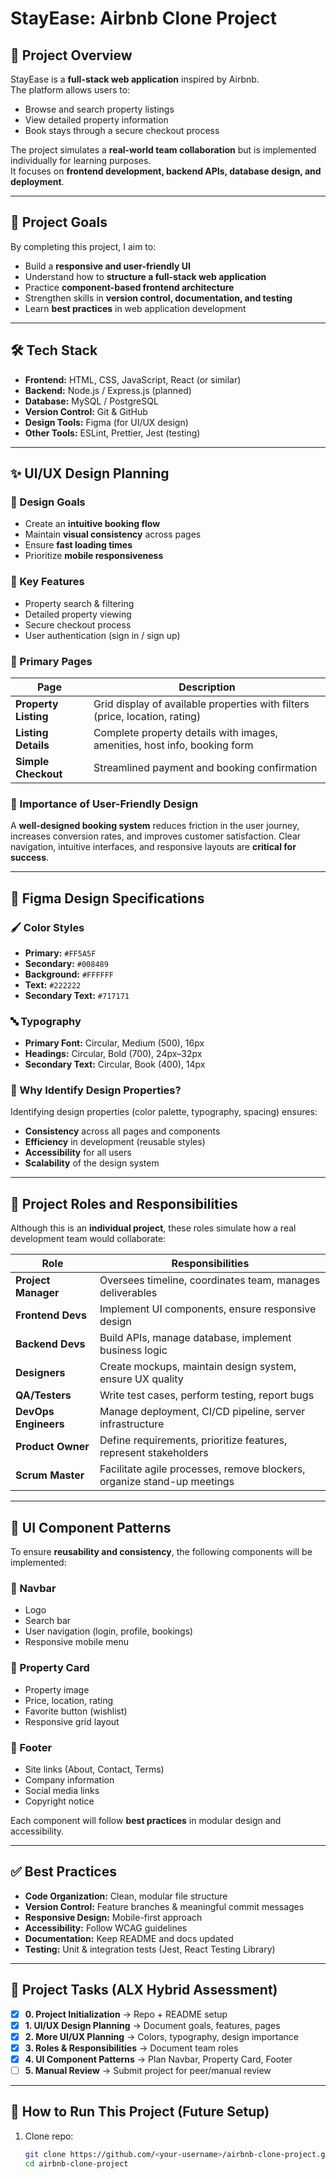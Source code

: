 # StayEase: Airbnb Clone Project

## 📌 Project Overview
StayEase is a **full-stack web application** inspired by Airbnb.  
The platform allows users to:
- Browse and search property listings
- View detailed property information
- Book stays through a secure checkout process

The project simulates a **real-world team collaboration** but is implemented individually for learning purposes.  
It focuses on **frontend development, backend APIs, database design, and deployment**.

---

## 🎯 Project Goals
By completing this project, I aim to:
- Build a **responsive and user-friendly UI**
- Understand how to **structure a full-stack web application**
- Practice **component-based frontend architecture**
- Strengthen skills in **version control, documentation, and testing**
- Learn **best practices** in web application development

---

## 🛠️ Tech Stack
- **Frontend:** HTML, CSS, JavaScript, React (or similar)
- **Backend:** Node.js / Express.js (planned)
- **Database:** MySQL / PostgreSQL
- **Version Control:** Git & GitHub
- **Design Tools:** Figma (for UI/UX design)
- **Other Tools:** ESLint, Prettier, Jest (testing)

---

## ✨ UI/UX Design Planning

### 🎨 Design Goals
- Create an **intuitive booking flow**
- Maintain **visual consistency** across pages
- Ensure **fast loading times**
- Prioritize **mobile responsiveness**

### 🔑 Key Features
- Property search & filtering
- Detailed property viewing
- Secure checkout process
- User authentication (sign in / sign up)

### 📄 Primary Pages

| Page                  | Description                                                                 |
|-----------------------|-----------------------------------------------------------------------------|
| **Property Listing**  | Grid display of available properties with filters (price, location, rating) |
| **Listing Details**   | Complete property details with images, amenities, host info, booking form   |
| **Simple Checkout**   | Streamlined payment and booking confirmation                                |

### 🧭 Importance of User-Friendly Design
A **well-designed booking system** reduces friction in the user journey, increases conversion rates, and improves customer satisfaction. Clear navigation, intuitive interfaces, and responsive layouts are **critical for success**.

---

## 🎨 Figma Design Specifications

### 🖌️ Color Styles
- **Primary:** `#FF5A5F`
- **Secondary:** `#008489`
- **Background:** `#FFFFFF`
- **Text:** `#222222`
- **Secondary Text:** `#717171`

### 🔤 Typography
- **Primary Font:** Circular, Medium (500), 16px
- **Headings:** Circular, Bold (700), 24px–32px
- **Secondary Text:** Circular, Book (400), 14px

### 📑 Why Identify Design Properties?
Identifying design properties (color palette, typography, spacing) ensures:
- **Consistency** across all pages and components
- **Efficiency** in development (reusable styles)
- **Accessibility** for all users
- **Scalability** of the design system

---

## 👥 Project Roles and Responsibilities
Although this is an **individual project**, these roles simulate how a real development team would collaborate:

| Role              | Responsibilities                                                                 |
|-------------------|---------------------------------------------------------------------------------|
| **Project Manager** | Oversees timeline, coordinates team, manages deliverables                     |
| **Frontend Devs**  | Implement UI components, ensure responsive design                              |
| **Backend Devs**   | Build APIs, manage database, implement business logic                          |
| **Designers**      | Create mockups, maintain design system, ensure UX quality                      |
| **QA/Testers**     | Write test cases, perform testing, report bugs                                 |
| **DevOps Engineers** | Manage deployment, CI/CD pipeline, server infrastructure                     |
| **Product Owner**  | Define requirements, prioritize features, represent stakeholders               |
| **Scrum Master**   | Facilitate agile processes, remove blockers, organize stand-up meetings        |

---

## 🧩 UI Component Patterns
To ensure **reusability and consistency**, the following components will be implemented:

### 🔹 Navbar
- Logo  
- Search bar  
- User navigation (login, profile, bookings)  
- Responsive mobile menu  

### 🔹 Property Card
- Property image  
- Price, location, rating  
- Favorite button (wishlist)  
- Responsive grid layout  

### 🔹 Footer
- Site links (About, Contact, Terms)  
- Company information  
- Social media links  
- Copyright notice  

Each component will follow **best practices** in modular design and accessibility.

---

## ✅ Best Practices
- **Code Organization:** Clean, modular file structure  
- **Version Control:** Feature branches & meaningful commit messages  
- **Responsive Design:** Mobile-first approach  
- **Accessibility:** Follow WCAG guidelines  
- **Documentation:** Keep README and docs updated  
- **Testing:** Unit & integration tests (Jest, React Testing Library)  

---

## 📌 Project Tasks (ALX Hybrid Assessment)
- [x] **0. Project Initialization** → Repo + README setup  
- [x] **1. UI/UX Design Planning** → Document goals, features, pages  
- [x] **2. More UI/UX Planning** → Colors, typography, design importance  
- [x] **3. Roles & Responsibilities** → Document team roles  
- [x] **4. UI Component Patterns** → Plan Navbar, Property Card, Footer  
- [ ] **5. Manual Review** → Submit project for peer/manual review  

---

## 🚀 How to Run This Project (Future Setup)
1. Clone repo:  
   ```bash
   git clone https://github.com/<your-username>/airbnb-clone-project.git
   cd airbnb-clone-project
